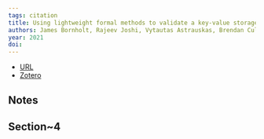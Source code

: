 ```yaml
---
tags: citation
title: Using lightweight formal methods to validate a key-value storage node in Amazon S3
authors: James Bornholt, Rajeev Joshi, Vytautas Astrauskas, Brendan Cully, Bernhard Kragl, Seth Markle, Kyle Sauri, Drew Schleit, Grant Slatton, Serdar Tasiran, Jacob Van Geffen, Andrew Warfield
year: 2021
doi: 
---
```


- [URL](https://www.amazon.science/publications/using-lightweight-formal-methods-to-validate-a-key-value-storage-node-in-amazon-s3)
- [Zotero](zotero://select/items/@Bornholt2021)

## Notes

## Section~4

